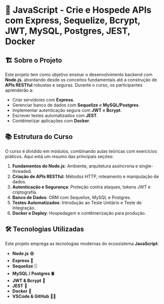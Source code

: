 # 🚀 JavaScript - Crie e Hospede APIs com Express, Sequelize, Bcrypt, JWT, MySQL, Postgres, JEST, Docker

## 🏗️ Sobre o Projeto
Este projeto tem como objetivo ensinar o desenvolvimento backend com **Node.js**, abordando desde os conceitos fundamentais até a construção de **APIs RESTful** robustas e seguras. Durante o curso, os participantes aprenderão a:

- Criar servidores com **Express**.
- Gerenciar banco de dados com **Sequelize** e **MySQL/Postgres**.
- Implementar autenticação segura com **JWT** e **Bcrypt**.
- Escrever testes automatizados com **JEST**.
- Contêinerizar aplicações com **Docker**.

## 📚 Estrutura do Curso
O curso é dividido em módulos, combinando aulas teóricas com exercícios práticos. Aqui está um resumo das principais seções:

1. **Fundamentos do Node.js**: Ambiente, arquitetura assíncrona e single-threaded.
2. **Criação de APIs RESTful**: Métodos HTTP, roteamento e manipulação de dados.
3. **Autenticação e Segurança**: Proteção contra ataques, tokens JWT e criptografia.
4. **Banco de Dados**: ORM com Sequelize, MySQL e Postgres.
5. **Testes Automatizados**: Introdução ao Teste Unitário e Teste de Integração.
6. **Docker e Deploy**: Hospedagem e contêinerização para produção.

## 🛠️ Tecnologias Utilizadas
Este projeto emprega as tecnologias modernas do ecossistema **JavaScript**:

- **Node.js** 🟢
- **Express** 🚀
- **Sequelize** 🗄️
- **MySQL / Postgres** 🛢️
- **JWT & Bcrypt** 🔐
- **JEST** 🧪
- **Docker** 🐳
- **VSCode & GitHub** 👨‍💻

